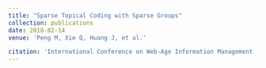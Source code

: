 ```yaml
---
title: "Sparse Topical Coding with Sparse Groups"
collection: publications
date: 2018-02-14
venue: 'Peng M, Xie Q, Huang J, et al.'

citation: 'International Conference on Web-Age Information Management (WAIM), 2016'
---
```

